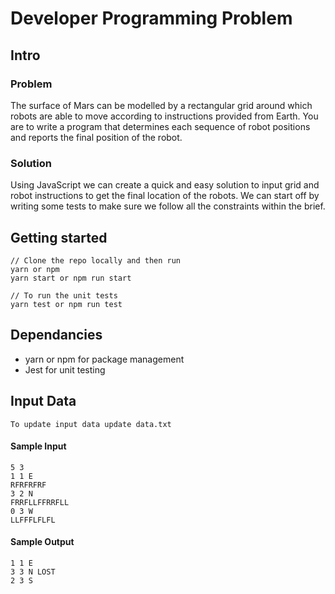 # Developer Programming Problem

## Intro

### Problem

The surface of Mars can be modelled by a rectangular grid around which robots are able to move according to instructions provided from Earth. You are to write a program that determines each sequence of robot positions and reports the final position of the robot.

### Solution

Using JavaScript we can create a quick and easy solution to input grid and robot instructions to get the final location of the robots. We can start off by writing some tests to make sure we follow all the constraints within the brief.

## Getting started

```
// Clone the repo locally and then run
yarn or npm
yarn start or npm run start

// To run the unit tests
yarn test or npm run test
```

## Dependancies

- yarn or npm for package management
- Jest for unit testing

## Input Data

```
To update input data update data.txt
```

#### Sample Input

```
5 3
1 1 E
RFRFRFRF
3 2 N
FRRFLLFFRRFLL
0 3 W
LLFFFLFLFL
```

#### Sample Output

```
1 1 E
3 3 N LOST
2 3 S
```
